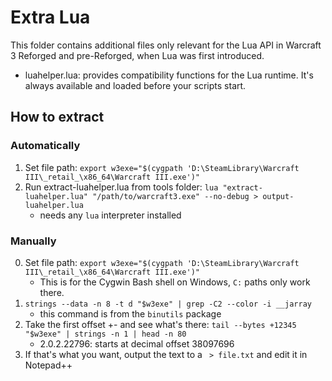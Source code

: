 # Extra Lua

This folder contains additional files only relevant for the Lua API in Warcraft 3 Reforged and pre-Reforged, when Lua was first introduced.

- luahelper.lua: provides compatibility functions for the Lua runtime. It's always available and loaded before your scripts start.

## How to extract

### Automatically
	
1. Set file path: `export w3exe="$(cygpath 'D:\SteamLibrary\Warcraft III\_retail_\x86_64\Warcraft III.exe')"`
2. Run extract-luahelper.lua from tools folder: `lua "extract-luahelper.lua" "/path/to/warcraft3.exe" --no-debug > output-luahelper.lua`
    - needs any `lua` interpreter installed

### Manually

0. Set file path: `export w3exe="$(cygpath 'D:\SteamLibrary\Warcraft III\_retail_\x86_64\Warcraft III.exe')"`
   - This is for the Cygwin Bash shell on Windows, `C:` paths only work there.
1. `strings --data -n 8 -t d "$w3exe" | grep -C2 --color -i __jarray`
   - this command is from the `binutils` package
2. Take the first offset +- and see what's there: `tail --bytes +12345 "$w3exe" | strings -n 1 | head -n 80`
	- 2.0.2.22796: starts at decimal offset 38097696
3. If that's what you want, output the text to a ` > file.txt` and edit it in Notepad++
